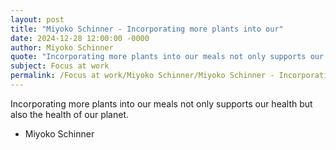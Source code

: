 ```yaml
---
layout: post
title: "Miyoko Schinner - Incorporating more plants into our"
date: 2024-12-28 12:00:00 -0000
author: Miyoko Schinner
quote: "Incorporating more plants into our meals not only supports our health but also the health of our planet."
subject: Focus at work
permalink: /Focus at work/Miyoko Schinner/Miyoko Schinner - Incorporating more plants into our
---
```


Incorporating more plants into our meals not only supports our health but also the health of our planet.

- Miyoko Schinner
